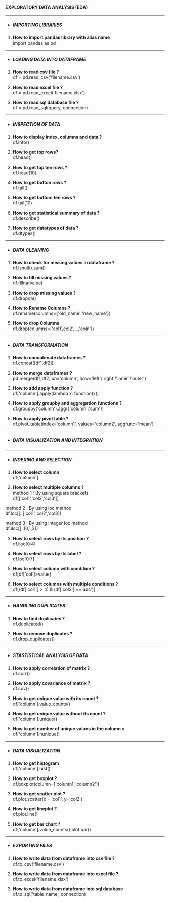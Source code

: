 #### EXPLORATORY DATA ANALYSIS (EDA)
------------------------------------
- ##### IMPORTING LIBRARIES
1. <b>How to import pandas library with alias name</b><br>
import pandas as pd
------------------------------------
- ##### LOADING DATA INTO DATAFRAME
1. <b>How to read csv file ?</b> <br>
df = pd.read_csv('filename.csv')

2. <b>How to read excel file ?</b> <br>
df = pd.read_excel('filename.xlsx')

3. <b>How to read sql database file ?</b><br>
df = pd.read_sql(query, connection)
------------------------------------
- ##### INSPECTION OF DATA
1. <b> How to display index, columns and data ?</b><br>
df.info()

2. <b> How to get top rows?</b><br>
df.head()

3. <b> How to get top ten rows ?</b><br>
df.head(10)

4. <b> How to get botton rows ?</b><br>
df.tail()

5. <b> How to get bottom ten rows ?</b><br>
df.tail(10)

6. <b> How to get statistical summary of data ?</b><br>
df.describe()

7. <b> How to get datatypes of data ?</b><br>
df.dtypes()
------------------------------------
- ##### DATA CLEANING

1. <b> How to check for missing values in dataframe ? </b><br>
df.isnull().sum()

3. <b>How to fill missing values ?</b><br>
df.fillna(value)

4. <b>How to drop missing values ?</b><br>
df.dropna()

5. <b>How to Rename Columns ?</b><br>
df.rename(columns={'old_name':'new_name'})

6. <b>How to drop Columns</b><br>
df.drop(columns=['col1',col2',...,'coln'])
------------------------------------------------------------------------
- ##### DATA TRANSFORMATION
1. <b>How to concatenate dataframes ?</b><br>
df.concat([df1,df2])

2. <b>How to merge dataframes ?</b><br>
pd.merge(df1,df2, on='column', how='left'/'right'/'inner'/'outer')

3. <b>How to add apply function ?</b><br>
df['column'].apply(lambda x: function(x))

4. <b>How to apply groupby and aggregation functions ?</b><br>
df.groupby('column').agg({'column':'sum'})

5. <b>How to apply pivot table ?</b><br>
df.pivot_table(index='column1', values='column2', aggfunc='mean')
------------------------------------------------------------------------
- ##### DATA VISUALIZATION AND INTEGRATION 
------------------------------------------------------------------------
- ##### INDEXING AND SELECTION
1. <b>How to select column</b><br>
df['column']

2. <b>How to select multiple columns ?</b><br>
method 1 : By using square brackets<br>
df[['col1','col2','col3']]

method 2 : By using loc method<br>
df.loc[[:,['col1','col2','col3]]

method 3 : By using integer loc method<br>
df.iloc[[:,[0,1,2]]

3. <b>How to select rows by its position ?</b><br>
df.iloc[0:4]

4. <b>How to select rows by its label ?</b><br>
df.loc[0:7]

5. <b>How to select column with condition ?</b><br>
df[df['col']>value]

6. <b>How to select columns with multiple conditions ?</b><br>
df[(df['col1'] > 4) & (df['col2'] =='abc')]

------------------------------------------------------------------------
- ##### HANDLING DUPLICATES
1. <b> How to find duplicates ?</b><br>
df.duplicated()

2. <b> How to remove duplicates ?</b><br>
df.drop_duplicates()
------------------------------------------------------------------------
- ##### STASTISTICAL ANALYSIS OF DATA
1. <b> How to apply correlation of matrix ?</b><br>
df.corr()

2. <b> How to apply covariance of matrix ?</b><br>
df.cov()

3. <b> How to get unique value with its count ?</b><br>
df['column'].value_counts()

4. <b> How to get unique value without its count ?</b><br>
df['column'].unique()

5. <b> How to get number of unique values in the column ></b><br>
df['column'].nunique()
------------------------------------------------------------------------
- ##### DATA VISUALIZATION
1. <b>How to get histogram </b><br>
df['column'].hist()

2. <b>How to get boxplot ?</b><br>
df.boxplot(column=['column1','column2'])

3. <b>How to get scatter plot ?</b><br>
df.plot.scatter(x = 'col1', y='col2')

4. <b>How to get lineplot ?</b><br>
df.plot.line()

5. <b>How to get bar chart ?</b><br>
df['column'].value_counts().plot.bar()
------------------------------------------------------------------------
- ##### EXPORTING FILES
1. <b>How to write data from dataframe into csv file ? </b><br>
df.to_csv('filename.csv')

2. <b>How to write data from dataframe into excel file ?</b><br>
df.to_excel('filename.xlsx')

3. <b>How to write data from dataframe into sql database </b><br>
df.to_sql('table_name', connection)

